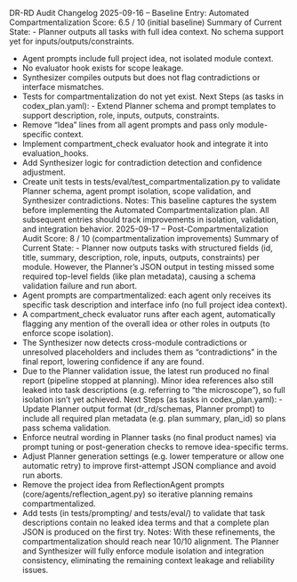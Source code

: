 DR-RD Audit Changelog
2025-09-16 – Baseline Entry: Automated Compartmentalization
Score: 6.5 / 10 (initial baseline)
Summary of Current State: - Planner outputs all tasks with full idea context. No schema support yet for inputs/outputs/constraints.
- Agent prompts include full project idea, not isolated module context.
- No evaluator hook exists for scope leakage.
- Synthesizer compiles outputs but does not flag contradictions or interface mismatches.
- Tests for compartmentalization do not yet exist.
Next Steps (as tasks in codex_plan.yaml): - Extend Planner schema and prompt templates to support description, role, inputs, outputs, constraints.
- Remove “Idea” lines from all agent prompts and pass only module-specific context.
- Implement compartment_check evaluator hook and integrate it into evaluation_hooks.
- Add Synthesizer logic for contradiction detection and confidence adjustment.
- Create unit tests in tests/eval/test_compartmentalization.py to validate Planner schema, agent prompt isolation, scope validation, and Synthesizer contradictions.
Notes: This baseline captures the system before implementing the Automated Compartmentalization plan. All subsequent entries should track improvements in isolation, validation, and integration behavior.
2025-09-17 – Post-Compartmentalization Audit
Score: 8 / 10 (compartmentalization improvements)
Summary of Current State: - Planner now outputs tasks with structured fields (id, title, summary, description, role, inputs, outputs, constraints) per module. However, the Planner’s JSON output in testing missed some required top-level fields (like plan metadata), causing a schema validation failure and run abort.
- Agent prompts are compartmentalized: each agent only receives its specific task description and interface info (no full project idea context).
- A compartment_check evaluator runs after each agent, automatically flagging any mention of the overall idea or other roles in outputs (to enforce scope isolation).
- The Synthesizer now detects cross-module contradictions or unresolved placeholders and includes them as “contradictions” in the final report, lowering confidence if any are found.
- Due to the Planner validation issue, the latest run produced no final report (pipeline stopped at planning). Minor idea references also still leaked into task descriptions (e.g. referring to “the microscope”), so full isolation isn’t yet achieved.
Next Steps (as tasks in codex_plan.yaml): - Update Planner output format (dr_rd/schemas, Planner prompt) to include all required plan metadata (e.g. plan summary, plan_id) so plans pass schema validation.
- Enforce neutral wording in Planner tasks (no final product names) via prompt tuning or post-generation checks to remove idea-specific terms.
- Adjust Planner generation settings (e.g. lower temperature or allow one automatic retry) to improve first-attempt JSON compliance and avoid run aborts.
- Remove the project idea from ReflectionAgent prompts (core/agents/reflection_agent.py) so iterative planning remains compartmentalized.
- Add tests (in tests/prompting/ and tests/eval/) to validate that task descriptions contain no leaked idea terms and that a complete plan JSON is produced on the first try.
Notes: With these refinements, the compartmentalization should reach near 10/10 alignment. The Planner and Synthesizer will fully enforce module isolation and integration consistency, eliminating the remaining context leakage and reliability issues.
